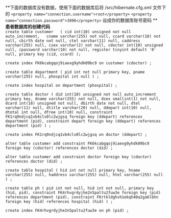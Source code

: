 **下面的数据库没有数据，使用下面的数据库后将
/src/hibernate.cfg.xml 文件下的
`<property name="connection.username">root</property>`
`<property name="connection.password">3896</property>`
设成你的数据库账号密码
**
<br/>
**患者数据库的创建代码**<br/>
`create table customer  
 (
 	cid int(10) unsigned not null auto_increment,  
 	cname varchar(255) not null,
 	ccard varchar(18) not null,
 	cbirth date not null,
 	ctel varchar(11) null,
 	caddress varchar(255) null,
 	csex varchar(2) not null,
 	cdoctor int(10) unsigned null,
 	cpassword varchar(10) not null,
 	register tinyint default '0' null,
 	primary key (cid, ccard)
 );`
 
 `create index FK6kcabgqoj9iaexg9yhdk09bc9
 	on customer (cdoctor)
 ;`
 
 `create table department
 (
 	pid int not null
 		primary key,
 	pname varchar(255) null,
 	phospital int null
 )
 ;`
 
 `create index hospital
 	on department (phospital)
 ;`
 
 `create table doctor
 (
 	did int(10) unsigned not null auto_increment
 		primary key,
 	dname varchar(255) not null,
 	dsex smallint(1) not null,
 	dcard int(18) unsigned not null,
 	dbirth date not null,
 	dtel varchar(11) null,
 	dtitle varchar(20) null,
 	ddepart int(10) null,
 	dtotal int null,
 	dfree int(10) null,
 	constraint FK1rq9ndjcq1vb4cls0lc2wjgsq
 		foreign key (ddepart) references department (pid),
 	constraint depart
 		foreign key (ddepart) references department (pid)
 )
 ;`
 
 `create index FK1rq9ndjcq1vb4cls0lc2wjgsq
 	on doctor (ddepart)
 ;`
 
 `alter table customer
 	add constraint FK6kcabgqoj9iaexg9yhdk09bc9
 		foreign key (cdoctor) references doctor (did)
 ;`
 
 `alter table customer
 	add constraint doctor
 		foreign key (cdoctor) references doctor (did)
 ;`
 
 `create table hospital
 (
 	hid int not null
 		primary key,
 	hname varchar(255) null,
 	haddress varchar(255) null,
 	htel varchar(255) null
 )
 ;`
 
 `create table ph
 (
 	pid int not null,
 	hid int not null,
 	primary key (hid, pid),
 	constraint FK4rhvgrdyjhe2n5paltu2fuw3e
 		foreign key (pid) references department (pid),
 	constraint FKrtkldghvh1ekqh40a2ga6lbhn
 		foreign key (hid) references hospital (hid)
 )
 ;`
 
 `create index FK4rhvgrdyjhe2n5paltu2fuw3e
 	on ph (pid)
 ;`

